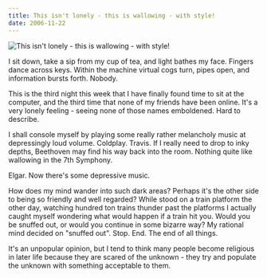 ```yaml
---
title: This isn't lonely - this is wallowing - with style!
date: 2006-11-22
---
```


![This isn't lonely - this is wallowing - with style!](https://source.unsplash.com/l7dbl-sUg3k/1600x900)

I sit down, take a sip from my cup of tea, and light bathes my face. Fingers dance across keys. Within the machine virtual cogs turn, pipes open, and information bursts forth. Nobody.

This is the third night this week that I have finally found time to sit at the computer, and the third time that none of my friends have been online. It's a very lonely feeling - seeing none of those names emboldened. Hard to describe.

I shall console myself by playing some really rather melancholy music at depressingly loud volume. Coldplay. Travis. If I really need to drop to inky depths, Beethoven may find his way back into the room. Nothing quite like wallowing in the 7th Symphony.

Elgar. Now there's some depressive music.

How does my mind wander into such dark areas? Perhaps it's the other side to being so friendly and well regarded? While stood on a train platform the other day, watching hundred ton trains thunder past the platforms I actually caught myself wondering what would happen if a train hit you. Would you be snuffed out, or would you continue in some bizarre way? My rational mind decided on "snuffed out". Stop. End. The end of all things.

It's an unpopular opinion, but I tend to think many people become religious in later life because they are scared of the unknown - they try and populate the unknown with something acceptable to them.